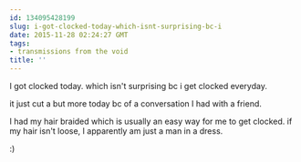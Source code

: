 ```yaml
---
id: 134095428199
slug: i-got-clocked-today-which-isnt-surprising-bc-i
date: 2015-11-28 02:24:27 GMT
tags:
- transmissions from the void
title: ''
---
```

I got clocked today. which isn't surprising bc i get clocked everyday. 

it just cut a but more today bc of a conversation I had with a friend.

I had my hair braided which is usually an easy way for me to get clocked. if my hair isn't loose,  I apparently am just a man in a dress. 

:)